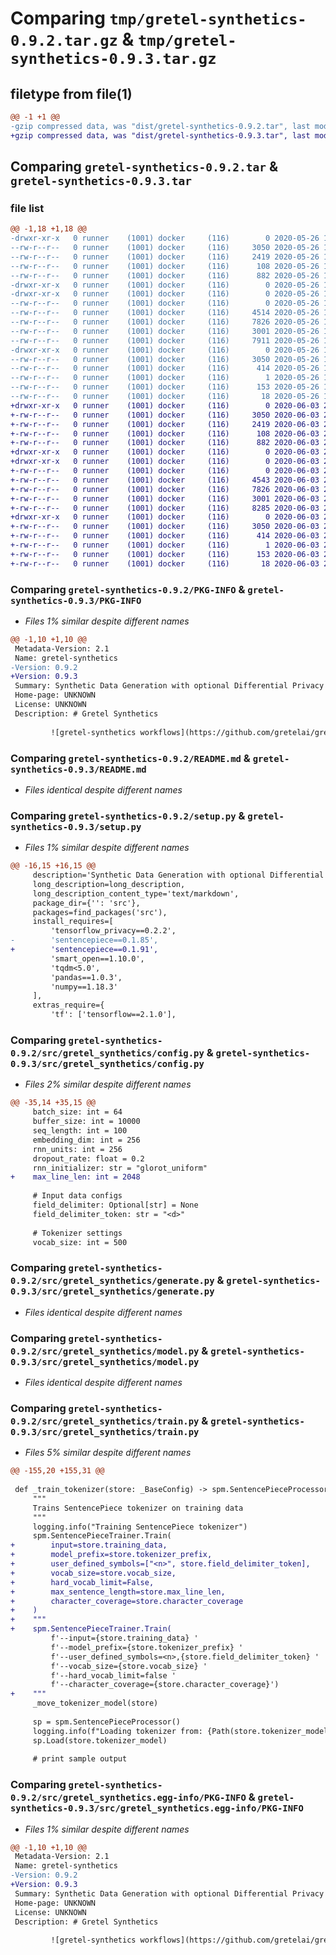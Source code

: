 # Comparing `tmp/gretel-synthetics-0.9.2.tar.gz` & `tmp/gretel-synthetics-0.9.3.tar.gz`

## filetype from file(1)

```diff
@@ -1 +1 @@
-gzip compressed data, was "dist/gretel-synthetics-0.9.2.tar", last modified: Tue May 26 15:10:27 2020, max compression
+gzip compressed data, was "dist/gretel-synthetics-0.9.3.tar", last modified: Wed Jun  3 21:53:53 2020, max compression
```

## Comparing `gretel-synthetics-0.9.2.tar` & `gretel-synthetics-0.9.3.tar`

### file list

```diff
@@ -1,18 +1,18 @@
-drwxr-xr-x   0 runner    (1001) docker     (116)        0 2020-05-26 15:10:27.000000 gretel-synthetics-0.9.2/
--rw-r--r--   0 runner    (1001) docker     (116)     3050 2020-05-26 15:10:27.000000 gretel-synthetics-0.9.2/PKG-INFO
--rw-r--r--   0 runner    (1001) docker     (116)     2419 2020-05-26 15:10:19.000000 gretel-synthetics-0.9.2/README.md
--rw-r--r--   0 runner    (1001) docker     (116)      108 2020-05-26 15:10:27.000000 gretel-synthetics-0.9.2/setup.cfg
--rw-r--r--   0 runner    (1001) docker     (116)      882 2020-05-26 15:10:19.000000 gretel-synthetics-0.9.2/setup.py
-drwxr-xr-x   0 runner    (1001) docker     (116)        0 2020-05-26 15:10:27.000000 gretel-synthetics-0.9.2/src/
-drwxr-xr-x   0 runner    (1001) docker     (116)        0 2020-05-26 15:10:27.000000 gretel-synthetics-0.9.2/src/gretel_synthetics/
--rw-r--r--   0 runner    (1001) docker     (116)        0 2020-05-26 15:10:19.000000 gretel-synthetics-0.9.2/src/gretel_synthetics/__init__.py
--rw-r--r--   0 runner    (1001) docker     (116)     4514 2020-05-26 15:10:19.000000 gretel-synthetics-0.9.2/src/gretel_synthetics/config.py
--rw-r--r--   0 runner    (1001) docker     (116)     7826 2020-05-26 15:10:19.000000 gretel-synthetics-0.9.2/src/gretel_synthetics/generate.py
--rw-r--r--   0 runner    (1001) docker     (116)     3001 2020-05-26 15:10:19.000000 gretel-synthetics-0.9.2/src/gretel_synthetics/model.py
--rw-r--r--   0 runner    (1001) docker     (116)     7911 2020-05-26 15:10:19.000000 gretel-synthetics-0.9.2/src/gretel_synthetics/train.py
-drwxr-xr-x   0 runner    (1001) docker     (116)        0 2020-05-26 15:10:27.000000 gretel-synthetics-0.9.2/src/gretel_synthetics.egg-info/
--rw-r--r--   0 runner    (1001) docker     (116)     3050 2020-05-26 15:10:26.000000 gretel-synthetics-0.9.2/src/gretel_synthetics.egg-info/PKG-INFO
--rw-r--r--   0 runner    (1001) docker     (116)      414 2020-05-26 15:10:27.000000 gretel-synthetics-0.9.2/src/gretel_synthetics.egg-info/SOURCES.txt
--rw-r--r--   0 runner    (1001) docker     (116)        1 2020-05-26 15:10:26.000000 gretel-synthetics-0.9.2/src/gretel_synthetics.egg-info/dependency_links.txt
--rw-r--r--   0 runner    (1001) docker     (116)      153 2020-05-26 15:10:26.000000 gretel-synthetics-0.9.2/src/gretel_synthetics.egg-info/requires.txt
--rw-r--r--   0 runner    (1001) docker     (116)       18 2020-05-26 15:10:26.000000 gretel-synthetics-0.9.2/src/gretel_synthetics.egg-info/top_level.txt
+drwxr-xr-x   0 runner    (1001) docker     (116)        0 2020-06-03 21:53:53.000000 gretel-synthetics-0.9.3/
+-rw-r--r--   0 runner    (1001) docker     (116)     3050 2020-06-03 21:53:53.000000 gretel-synthetics-0.9.3/PKG-INFO
+-rw-r--r--   0 runner    (1001) docker     (116)     2419 2020-06-03 21:53:39.000000 gretel-synthetics-0.9.3/README.md
+-rw-r--r--   0 runner    (1001) docker     (116)      108 2020-06-03 21:53:53.000000 gretel-synthetics-0.9.3/setup.cfg
+-rw-r--r--   0 runner    (1001) docker     (116)      882 2020-06-03 21:53:39.000000 gretel-synthetics-0.9.3/setup.py
+drwxr-xr-x   0 runner    (1001) docker     (116)        0 2020-06-03 21:53:53.000000 gretel-synthetics-0.9.3/src/
+drwxr-xr-x   0 runner    (1001) docker     (116)        0 2020-06-03 21:53:53.000000 gretel-synthetics-0.9.3/src/gretel_synthetics/
+-rw-r--r--   0 runner    (1001) docker     (116)        0 2020-06-03 21:53:39.000000 gretel-synthetics-0.9.3/src/gretel_synthetics/__init__.py
+-rw-r--r--   0 runner    (1001) docker     (116)     4543 2020-06-03 21:53:39.000000 gretel-synthetics-0.9.3/src/gretel_synthetics/config.py
+-rw-r--r--   0 runner    (1001) docker     (116)     7826 2020-06-03 21:53:39.000000 gretel-synthetics-0.9.3/src/gretel_synthetics/generate.py
+-rw-r--r--   0 runner    (1001) docker     (116)     3001 2020-06-03 21:53:39.000000 gretel-synthetics-0.9.3/src/gretel_synthetics/model.py
+-rw-r--r--   0 runner    (1001) docker     (116)     8285 2020-06-03 21:53:39.000000 gretel-synthetics-0.9.3/src/gretel_synthetics/train.py
+drwxr-xr-x   0 runner    (1001) docker     (116)        0 2020-06-03 21:53:53.000000 gretel-synthetics-0.9.3/src/gretel_synthetics.egg-info/
+-rw-r--r--   0 runner    (1001) docker     (116)     3050 2020-06-03 21:53:53.000000 gretel-synthetics-0.9.3/src/gretel_synthetics.egg-info/PKG-INFO
+-rw-r--r--   0 runner    (1001) docker     (116)      414 2020-06-03 21:53:53.000000 gretel-synthetics-0.9.3/src/gretel_synthetics.egg-info/SOURCES.txt
+-rw-r--r--   0 runner    (1001) docker     (116)        1 2020-06-03 21:53:53.000000 gretel-synthetics-0.9.3/src/gretel_synthetics.egg-info/dependency_links.txt
+-rw-r--r--   0 runner    (1001) docker     (116)      153 2020-06-03 21:53:53.000000 gretel-synthetics-0.9.3/src/gretel_synthetics.egg-info/requires.txt
+-rw-r--r--   0 runner    (1001) docker     (116)       18 2020-06-03 21:53:53.000000 gretel-synthetics-0.9.3/src/gretel_synthetics.egg-info/top_level.txt
```

### Comparing `gretel-synthetics-0.9.2/PKG-INFO` & `gretel-synthetics-0.9.3/PKG-INFO`

 * *Files 1% similar despite different names*

```diff
@@ -1,10 +1,10 @@
 Metadata-Version: 2.1
 Name: gretel-synthetics
-Version: 0.9.2
+Version: 0.9.3
 Summary: Synthetic Data Generation with optional Differential Privacy
 Home-page: UNKNOWN
 License: UNKNOWN
 Description: # Gretel Synthetics
         
         ![gretel-synthetics workflows](https://github.com/gretelai/gretel-synthetics/workflows/gretel-synthetics%20workflows/badge.svg)
```

### Comparing `gretel-synthetics-0.9.2/README.md` & `gretel-synthetics-0.9.3/README.md`

 * *Files identical despite different names*

### Comparing `gretel-synthetics-0.9.2/setup.py` & `gretel-synthetics-0.9.3/setup.py`

 * *Files 1% similar despite different names*

```diff
@@ -16,15 +16,15 @@
     description='Synthetic Data Generation with optional Differential Privacy',
     long_description=long_description,
     long_description_content_type='text/markdown',
     package_dir={'': 'src'},
     packages=find_packages('src'),
     install_requires=[
         'tensorflow_privacy==0.2.2',
-        'sentencepiece==0.1.85',
+        'sentencepiece==0.1.91',
         'smart_open==1.10.0',
         'tqdm<5.0',
         'pandas==1.0.3',
         'numpy==1.18.3'
     ],
     extras_require={
         'tf': ['tensorflow==2.1.0'],
```

### Comparing `gretel-synthetics-0.9.2/src/gretel_synthetics/config.py` & `gretel-synthetics-0.9.3/src/gretel_synthetics/config.py`

 * *Files 2% similar despite different names*

```diff
@@ -35,14 +35,15 @@
     batch_size: int = 64
     buffer_size: int = 10000
     seq_length: int = 100
     embedding_dim: int = 256
     rnn_units: int = 256
     dropout_rate: float = 0.2
     rnn_initializer: str = "glorot_uniform"
+    max_line_len: int = 2048
 
     # Input data configs
     field_delimiter: Optional[str] = None
     field_delimiter_token: str = "<d>"
 
     # Tokenizer settings
     vocab_size: int = 500
```

### Comparing `gretel-synthetics-0.9.2/src/gretel_synthetics/generate.py` & `gretel-synthetics-0.9.3/src/gretel_synthetics/generate.py`

 * *Files identical despite different names*

### Comparing `gretel-synthetics-0.9.2/src/gretel_synthetics/model.py` & `gretel-synthetics-0.9.3/src/gretel_synthetics/model.py`

 * *Files identical despite different names*

### Comparing `gretel-synthetics-0.9.2/src/gretel_synthetics/train.py` & `gretel-synthetics-0.9.3/src/gretel_synthetics/train.py`

 * *Files 5% similar despite different names*

```diff
@@ -155,20 +155,31 @@
 
 def _train_tokenizer(store: _BaseConfig) -> spm.SentencePieceProcessor:
     """
     Trains SentencePiece tokenizer on training data
     """
     logging.info("Training SentencePiece tokenizer")
     spm.SentencePieceTrainer.Train(
+        input=store.training_data,
+        model_prefix=store.tokenizer_prefix,
+        user_defined_symbols=["<n>", store.field_delimiter_token],
+        vocab_size=store.vocab_size,
+        hard_vocab_limit=False,
+        max_sentence_length=store.max_line_len,
+        character_coverage=store.character_coverage
+    )
+    """
+    spm.SentencePieceTrainer.Train(
         f'--input={store.training_data} '
         f'--model_prefix={store.tokenizer_prefix} '
         f'--user_defined_symbols=<n>,{store.field_delimiter_token} '
         f'--vocab_size={store.vocab_size} '
         f'--hard_vocab_limit=false '
         f'--character_coverage={store.character_coverage}')
+    """
     _move_tokenizer_model(store)
 
     sp = spm.SentencePieceProcessor()
     logging.info(f"Loading tokenizer from: {Path(store.tokenizer_model).name}")
     sp.Load(store.tokenizer_model)
 
     # print sample output
```

### Comparing `gretel-synthetics-0.9.2/src/gretel_synthetics.egg-info/PKG-INFO` & `gretel-synthetics-0.9.3/src/gretel_synthetics.egg-info/PKG-INFO`

 * *Files 1% similar despite different names*

```diff
@@ -1,10 +1,10 @@
 Metadata-Version: 2.1
 Name: gretel-synthetics
-Version: 0.9.2
+Version: 0.9.3
 Summary: Synthetic Data Generation with optional Differential Privacy
 Home-page: UNKNOWN
 License: UNKNOWN
 Description: # Gretel Synthetics
         
         ![gretel-synthetics workflows](https://github.com/gretelai/gretel-synthetics/workflows/gretel-synthetics%20workflows/badge.svg)
```

